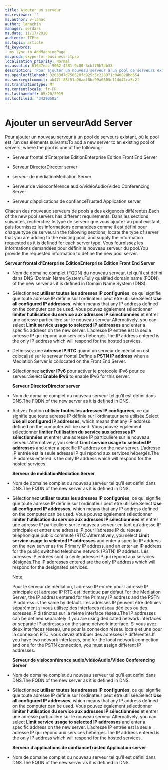 ```yaml
---
title: Ajouter un serveur
ms.reviewer: ''
ms.author: v-lanac
author: lanachin
manager: serdars
ms.date: 11/17/2018
audience: ITPro
ms.topic: article
f1_keywords:
- ms.lync.tb.AddMachinePage
ms.prod: skype-for-business-itpro
localization_priority: Normal
ms.assetid: 61647eac-9062-4381-9c80-3cbf70b7db33
description: 'Pour ajouter un nouveau serveur à un pool de serveurs existant, où le pool est l’un des éléments suivants:'
ms.openlocfilehash: 32033d7d758528fc925c5c228971c040828bd654
ms.sourcegitcommit: ab47ff88f51a96aaf8bc99a6303e114d41ca5c2f
ms.translationtype: MT
ms.contentlocale: fr-FR
ms.lasthandoff: 05/20/2019
ms.locfileid: "34290505"
---
```

# <a name="add-server"></a><span data-ttu-id="1abb2-103">Ajouter un serveur</span><span class="sxs-lookup"><span data-stu-id="1abb2-103">Add Server</span></span>
 
<span data-ttu-id="1abb2-104">Pour ajouter un nouveau serveur à un pool de serveurs existant, où le pool est l’un des éléments suivants:</span><span class="sxs-lookup"><span data-stu-id="1abb2-104">To add a new server to an existing pool of servers, where the pool is one of the following:</span></span>
  
- <span data-ttu-id="1abb2-105">Serveur frontal d’Enterprise Edition</span><span class="sxs-lookup"><span data-stu-id="1abb2-105">Enterprise Edition Front End Server</span></span>
    
- <span data-ttu-id="1abb2-106">Serveur Director</span><span class="sxs-lookup"><span data-stu-id="1abb2-106">Director server</span></span>
    
- <span data-ttu-id="1abb2-107">serveur de médiation</span><span class="sxs-lookup"><span data-stu-id="1abb2-107">Mediation Server</span></span>
    
- <span data-ttu-id="1abb2-108">Serveur de visioconférence audio/vidéo</span><span class="sxs-lookup"><span data-stu-id="1abb2-108">Audio/Video Conferencing Server</span></span>
    
- <span data-ttu-id="1abb2-109">Serveur d’applications de confiance</span><span class="sxs-lookup"><span data-stu-id="1abb2-109">Trusted Application server</span></span>
    
<span data-ttu-id="1abb2-110">Chacun des nouveaux serveurs de pools a des exigences différentes.</span><span class="sxs-lookup"><span data-stu-id="1abb2-110">Each of the new pool servers has different requirements.</span></span> <span data-ttu-id="1abb2-111">Dans les sections suivantes, recherchez le type de serveur que vous ajoutez au pool existant, puis fournissez les informations demandées comme il est défini pour chaque type de serveur.</span><span class="sxs-lookup"><span data-stu-id="1abb2-111">In the following sections, locate the type of server that you are adding to the existing pool, and supply the information requested as it is defined for each server type.</span></span> <span data-ttu-id="1abb2-112">Vous fournissez les informations demandées pour définir le nouveau serveur du pool.</span><span class="sxs-lookup"><span data-stu-id="1abb2-112">You provide the requested information to define the new pool server.</span></span>
  
 <span data-ttu-id="1abb2-113">**Serveur frontal d’Enterprise Edition**</span><span class="sxs-lookup"><span data-stu-id="1abb2-113">**Enterprise Edition Front End Server**</span></span>
  
- <span data-ttu-id="1abb2-114">Nom de domaine complet (FQDN) du nouveau serveur, tel qu’il est défini dans DNS (Domain Name System).</span><span class="sxs-lookup"><span data-stu-id="1abb2-114">Fully qualified domain name (FQDN) of the new server as it is defined in Domain Name System (DNS).</span></span>
    
- <span data-ttu-id="1abb2-115">Sélectionnez **utiliser toutes les adresses IP configurées**, ce qui signifie que toute adresse IP définie sur l’ordinateur peut être utilisée.</span><span class="sxs-lookup"><span data-stu-id="1abb2-115">Select **Use all configured IP addresses**, which means that any IP address defined on the computer can be used.</span></span> <span data-ttu-id="1abb2-116">Vous pouvez également sélectionner **limiter l’utilisation du service aux adresses IP sélectionnées** et entrer une adresse particulière sur le nouveau serveur.</span><span class="sxs-lookup"><span data-stu-id="1abb2-116">Alternatively, you can select **Limit service usage to selected IP addresses** and enter a specific address on the new server.</span></span> <span data-ttu-id="1abb2-117">L’adresse IP entrée est la seule adresse IP qui répond aux services hébergés.</span><span class="sxs-lookup"><span data-stu-id="1abb2-117">The IP address entered is the only IP address which will respond for the hosted services.</span></span>
    
- <span data-ttu-id="1abb2-118">Définissez une **adresse IP RTC** quand un serveur de médiation est colocalisé sur le serveur frontal.</span><span class="sxs-lookup"><span data-stu-id="1abb2-118">Define a **PSTN IP address** when a Mediation Server is collocated on the Front End Server.</span></span>
    
- <span data-ttu-id="1abb2-119">Sélectionnez **activer IPv6** pour activer le protocole IPv6 pour ce serveur.</span><span class="sxs-lookup"><span data-stu-id="1abb2-119">Select **Enable IPv6** to enable IPv6 for this server.</span></span>
    
  <span data-ttu-id="1abb2-120">**Serveur Director**</span><span class="sxs-lookup"><span data-stu-id="1abb2-120">**Director server**</span></span>
  
- <span data-ttu-id="1abb2-121">Nom de domaine complet du nouveau serveur tel qu’il est défini dans DNS.</span><span class="sxs-lookup"><span data-stu-id="1abb2-121">The FQDN of the new server as it is defined in DNS.</span></span>
    
- <span data-ttu-id="1abb2-122">Activez l’option **utiliser toutes les adresses IP configurées**, ce qui signifie que toute adresse IP définie sur l’ordinateur sera utilisée.</span><span class="sxs-lookup"><span data-stu-id="1abb2-122">Select **Use all configured IP addresses**, which means that any IP address defined on the computer will be used.</span></span> <span data-ttu-id="1abb2-123">Vous pouvez également sélectionner **limiter l’utilisation du service aux adresses IP sélectionnées** et entrer une adresse IP particulière sur le nouveau serveur.</span><span class="sxs-lookup"><span data-stu-id="1abb2-123">Alternatively, you select **Limit service usage to selected IP addresses** and enter a specific IP address on the new server.</span></span> <span data-ttu-id="1abb2-124">L’adresse IP entrée est la seule adresse IP qui répond aux services hébergés.</span><span class="sxs-lookup"><span data-stu-id="1abb2-124">The IP address entered is the only IP address which will respond for the hosted services.</span></span>
    
  <span data-ttu-id="1abb2-125">**Serveur de médiation**</span><span class="sxs-lookup"><span data-stu-id="1abb2-125">**Mediation Server**</span></span>
  
- <span data-ttu-id="1abb2-126">Nom de domaine complet du nouveau serveur tel qu’il est défini dans DNS.</span><span class="sxs-lookup"><span data-stu-id="1abb2-126">The FQDN of the new server as it is defined in DNS.</span></span>
    
- <span data-ttu-id="1abb2-127">Sélectionnez **utiliser toutes les adresses IP configurées**, ce qui signifie que toute adresse IP définie sur l’ordinateur peut être utilisée.</span><span class="sxs-lookup"><span data-stu-id="1abb2-127">Select **Use all configured IP addresses**, which means that any IP address defined on the computer can be used.</span></span> <span data-ttu-id="1abb2-128">Vous pouvez également sélectionner **limiter l’utilisation du service aux adresses IP sélectionnées** et entrer une adresse IP particulière sur le nouveau serveur en tant qu’adresse IP principale et entrer une adresse IP pour l’adresse IP du réseau téléphonique public commuté (RTC).</span><span class="sxs-lookup"><span data-stu-id="1abb2-128">Alternatively, you select **Limit service usage to selected IP addresses** and enter a specific IP address on the new server as the Primary IP address, and an enter an IP address for the public switched telephone network (PSTN) IP address.</span></span> <span data-ttu-id="1abb2-129">Les adresses IP entrées sont la seule adresse IP qui répond aux services désignés.</span><span class="sxs-lookup"><span data-stu-id="1abb2-129">The IP addresses entered are the only IP address which will respond for the designated services.</span></span>
    
    > [!NOTE]
    > <span data-ttu-id="1abb2-130">Pour le serveur de médiation, l’adresse IP entrée pour l’adresse IP principale et l’adresse IP RTC est identique par défaut.</span><span class="sxs-lookup"><span data-stu-id="1abb2-130">For the Mediation Server, the IP address entered for the Primary IP address and the PSTN IP address is the same by default.</span></span> <span data-ttu-id="1abb2-131">Les adresses IP peuvent être définies séparément si vous utilisez des interfaces réseau dédiées ou des adresses IP distinctes sur la même interface réseau.</span><span class="sxs-lookup"><span data-stu-id="1abb2-131">The IP addresses can be defined separately if you are using dedicated network interfaces or separate IP addresses on the same network interface.</span></span> <span data-ttu-id="1abb2-132">Si vous avez deux interfaces réseau, une pour la connexion réseau locale et une pour la connexion RTC, vous devez attribuer des adresses IP différentes.</span><span class="sxs-lookup"><span data-stu-id="1abb2-132">If you have two network interfaces, one for the local network connection and one for the PSTN connection, you must assign different IP addresses.</span></span> 
  
  <span data-ttu-id="1abb2-133">**Serveur de visioconférence audio/vidéo**</span><span class="sxs-lookup"><span data-stu-id="1abb2-133">**Audio/Video Conferencing Server**</span></span>
  
- <span data-ttu-id="1abb2-134">Nom de domaine complet du nouveau serveur tel qu’il est défini dans DNS.</span><span class="sxs-lookup"><span data-stu-id="1abb2-134">The FQDN of the new server as it is defined in DNS.</span></span>
    
- <span data-ttu-id="1abb2-135">Sélectionnez **utiliser toutes les adresses IP configurées**, ce qui signifie que toute adresse IP définie sur l’ordinateur peut être utilisée.</span><span class="sxs-lookup"><span data-stu-id="1abb2-135">Select **Use all configured IP addresses**, which means that any IP address defined on the computer can be used.</span></span> <span data-ttu-id="1abb2-136">Vous pouvez également sélectionner **limiter l’utilisation du service aux adresses IP sélectionnées** et entrer une adresse particulière sur le nouveau serveur.</span><span class="sxs-lookup"><span data-stu-id="1abb2-136">Alternatively, you can select **Limit service usage to selected IP addresses** and enter a specific address on the new server.</span></span> <span data-ttu-id="1abb2-137">L’adresse IP entrée est la seule adresse IP qui répond aux services hébergés.</span><span class="sxs-lookup"><span data-stu-id="1abb2-137">The IP address entered is the only IP address which will respond for the hosted services.</span></span>
    
  <span data-ttu-id="1abb2-138">**Serveur d’applications de confiance**</span><span class="sxs-lookup"><span data-stu-id="1abb2-138">**Trusted Application server**</span></span>
  
- <span data-ttu-id="1abb2-139">Nom de domaine complet du nouveau serveur tel qu’il est défini dans DNS.</span><span class="sxs-lookup"><span data-stu-id="1abb2-139">The FQDN of the new server as it is defined in DNS.</span></span>
    

